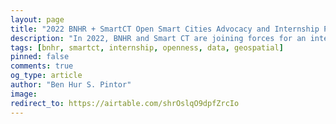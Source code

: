 ```yaml
---
layout: page
title: "2022 BNHR + SmartCT Open Smart Cities Advocacy and Internship Program"
description: "In 2022, BNHR and Smart CT are joining forces for an internship program for dedicated individuals with a desire for learning and a passion for #openness."
tags: [bnhr, smartct, internship, openness, data, geospatial]
pinned: false
comments: true
og_type: article
author: "Ben Hur S. Pintor"
image:
redirect_to: https://airtable.com/shrOslqO9dpfZrcIo
---
```

